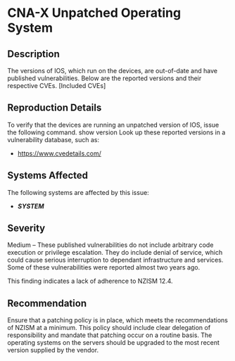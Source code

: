 CNA-X Unpatched Operating System
================================

Description
-----------
The versions of IOS, which run on the devices, are out-of-date and have published vulnerabilities. Below are the reported versions and their respective CVEs.
[Included CVEs]

Reproduction Details
--------------------
To verify that the devices are running an unpatched version of IOS, issue the following command.
show version
Look up these reported versions in a vulnerability database, such as:
  * https://www.cvedetails.com/

Systems Affected
----------------
The following systems are affected by this issue:
  * ***SYSTEM***

Severity
--------
Medium – These published vulnerabilities do not include arbitrary code execution or privilege escalation. They do include denial of service, which could cause serious interruption to dependant infrastructure and services. Some of these vulnerabilities were reported almost two years ago.

This finding indicates a lack of adherence to NZISM 12.4.

Recommendation
--------------
Ensure that a patching policy is in place, which meets the recommendations of NZISM at a minimum. This policy should include clear delegation of responsibility and mandate that patching occur on a routine basis. The operating systems on the servers should be upgraded to the most recent version supplied by the vendor.
